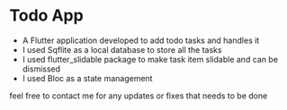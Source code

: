 # Todo App
- A Flutter application developed to add todo tasks and handles it 
- I used Sqflite as a local database to store all the tasks
- I used flutter_slidable package to make task item slidable and can be dismissed
- I used Bloc as a state management



feel free to contact me for any updates or fixes that needs to be done





